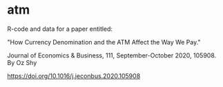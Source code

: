 # atm
R-code and data for a paper entitled:  

"How Currency Denomination and the ATM Affect the Way We Pay." 

Journal of Economics & Business, 111, September-October 2020, 105908. By Oz Shy

https://doi.org/10.1016/j.jeconbus.2020.105908 
